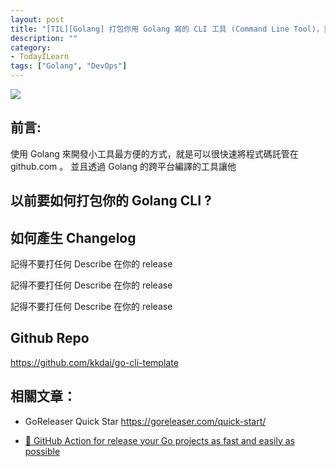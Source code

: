 ```yaml
---
layout: post
title: "[TIL][Golang] 打包你用 Golang 寫的 CLI 工具 (Command Line Tool)，並且搭配 Github Actions 準備 Changelogs "
description: ""
category: 
- TodayILearn
tags: ["Golang", "DevOps"]
---
```




![](https://avatars2.githubusercontent.com/u/24697112?v=3&s=200)

## 前言:

使用 Golang 來開發小工具最方便的方式，就是可以很快速將程式碼託管在 github.com 。 並且透過 Golang 的跨平台編譯的工具讓他



## 以前要如何打包你的 Golang CLI ?







## 如何產生 Changelog

記得不要打任何 Describe 在你的 release

記得不要打任何 Describe 在你的 release

記得不要打任何 Describe 在你的 release



## Github Repo 

https://github.com/kkdai/go-cli-template






## 相關文章：

- GoReleaser Quick Star https://goreleaser.com/quick-start/

- [🚀 GitHub Action for release your Go projects as fast and easily as possible](https://dev.to/koddr/github-action-for-release-your-go-projects-as-fast-and-easily-as-possible-20a2)
